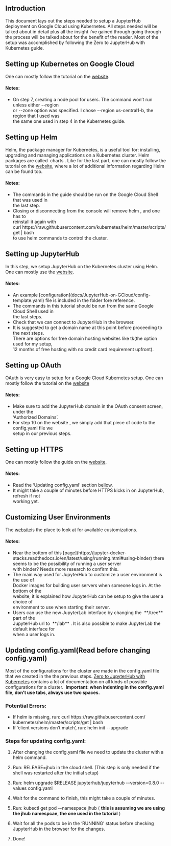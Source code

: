 
## Introduction

This document lays out the steps needed to setup a JupyterHub deployment on Google Cloud
using Kubernetes. All steps needed will be talked about in detail plus all the insight i’ve gained
through going through the process will be talked about for the benefit of the reader. Most of the
setup was accomplished by following the ​Zero to JupyterHub with Kubernetes​ guide.

## Setting up Kubernetes on Google Cloud

One can mostly follow the tutorial on the [​website​](https://zero-to-jupyterhub.readthedocs.io/en/latest/google/step-zero-gcp.html).

#### Notes:
<ul>
<li>On step 7, creating a node pool for users. The command won’t run unless either --region <br>
or --zone option was specified. I chose --region us-central1-b, the region that I used was <br>
the same one used in step 4 in the Kubernetes guide.
</ul>

## Setting up Helm

Helm​, the package manager for Kubernetes, is a useful tool for: installing, upgrading and
managing applications on a Kubernetes cluster. Helm packages are called ​ charts ​. Like for the
last part, one can mostly follow the tutorial on the ​[website](https://zero-to-jupyterhub.readthedocs.io/en/latest/setup-helm.html), where a lot of additional information
regarding Helm can be found too.

#### Notes:
<ul>
<li>The commands in the guide should be run on the Google Cloud Shell that was used in <br>
the last step.
<li>Closing or disconnecting from the console will remove helm ​, and one has to <br>
reinstall it again with <br>
curl https:​//​raw​.​githubusercontent​.​com​/​kubernetes​/​helm​/​master​/​scripts​/​get ​|​ bash <br>
to use helm commands to control the cluster.
</ul>

## Setting up JupyterHub

In this step, we setup JupyterHub on the Kubernetes cluster using Helm. One can mostly use
the ​[website](https://zero-to-jupyterhub.readthedocs.io/en/latest/setup-jupyterhub.html#setup-jupyterhub)​.
#### Notes:
<ul>
<li>An example [configuration](docs/JupyterHub-on-GCloud/config-template.yaml) file is included in the folder fore reference.
<li>The commands in this tutorial should be run from the same Google Cloud Shell used in <br>
the last steps.
<li>Check that we can connect to JupyterHub in the browser.
<li>It is suggested to get a domain name at this point before proceeding to the next steps. <br>
There are options for free domain hosting websites like ​tk​(the option used for my setup, <br>
12 months of free hosting with no credit card requirement upfront).
</ul>

## Setting up OAuth

OAuth is very easy to setup for a Google Cloud Kubernetes setup. One can mostly follow the
tutorial on the ​[website](https://zero-to-jupyterhub.readthedocs.io/en/latest/authentication.html#google-oauth)
#### Notes:
<ul>
<li>Make sure to add the JupyterHub domain in the OAuth consent screen, under the <br>
‘Authorized Domains’.
<li>For step 10 on the website ​, we simply add that piece of code to the config.yaml file we <br>
setup in our previous steps.
</ul>

## Setting up HTTPS

One can mostly follow the guide on the ​[website](https://zero-to-jupyterhub.readthedocs.io/en/latest/security.html)​.
#### Notes:
<ul>
<li>Read the ‘Updating config.yaml’ section bellow.
<li>It might take a couple of minutes before HTTPS kicks in on JupyterHub, refresh if not <br>
working yet.
</ul>

## Customizing User Environments

The ​[website](https://zero-to-jupyterhub.readthedocs.io/en/latest/user-environment.html)​ is the place to look at for available customizations.
#### Notes:
<ul>
<li>Near the bottom of this [page](https://jupyter-docker-stacks.readthedocs.io/en/latest/using/running.html#using-binder) there seems to be the possibility of running a user server <br>
with binder? Needs more research to confirm this.
<li>The main way used for JupyterHub to customize a user environment is the use of <br>
Docker images for building user servers when someone logs in. At the bottom of the <br>
website, it is explained how JupyterHub can be setup to give the user a choice of <br>
environment to use when starting their server.
<li>Users can use the new JupyterLab interface by changing the ​ **/tree** ​ part of the <br>
JupyterHub url to ​ **/lab** ​. It is also possible to make JupyterLab the default interface for <br>
when a user logs in.
</ul>

## Updating config.yaml(Read before changing config.yaml)

Most of the configurations for the cluster are made in the config.yaml file that we created in the
the previous steps. ​[Zero to JupyterHub with Kubernetes​](https://zero-to-jupyterhub.readthedocs.io/en/latest/index.html) contains a lot of documentation on all
kinds of possible configurations for a cluster. ​ **Important: when indenting in the config.yaml
file, don’t use tabs, always use two spaces.**

### Potential Errors:
<ul>
<li>If helm is missing, run:
curl https:​//​raw​.​githubusercontent​.​com​/​kubernetes​/​helm​/​master​/​scripts​/​get ​|​ bash
<li>If ‘client versions don’t match’, run: helm init --upgrade
</ul>

### Steps for updating config.yaml:

1. After changing the config.yaml file we need to update the cluster with a helm command.
2. Run: RELEASE=jhub in the cloud shell. (This step is only needed if the shell was
    restarted after the initial setup)
3. Run: helm upgrade $RELEASE jupyterhub/jupyterhub --version=0.8.0 --values
    config.yaml
4. Wait for the command to finish, this might take a couple of minutes.

5. Run: kubectl get pod --namespace jhub (​ **this is assuming we are using the jhub**
    **namespcae, the one used in the tutorial** ​)
6. Wait for all the pods to be in the ‘RUNNING’ status before checking JupyterHub in the
    browser for the changes.
7. Done!
